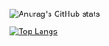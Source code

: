 ![Anurag's GitHub stats](https://github-readme-stats.vercel.app/api?username=nnn149&count_private=true&show_icons=true&theme=nord)

[![Top Langs](https://github-readme-stats.vercel.app/api/top-langs/?username=nnn149&layout=compact)](https://github.com/anuraghazra/github-readme-stats&theme=nord)
<!--
**nnn149/nnn149** is a ✨ _special_ ✨ repository because its `README.md` (this file) appears on your GitHub profile.

Here are some ideas to get you started:

- 🔭 I’m currently working on ...
- 🌱 I’m currently learning ...
- 👯 I’m looking to collaborate on ...
- 🤔 I’m looking for help with ...
- 💬 Ask me about ...
- 📫 How to reach me: ...
- 😄 Pronouns: ...
- ⚡ Fun fact: ...
-->
